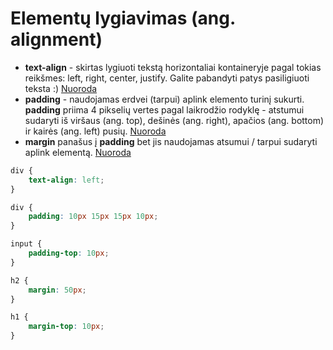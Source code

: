 # Elementų lygiavimas (ang. alignment)

* **text-align** - skirtas lygiuoti tekstą horizontaliai kontaineryje pagal tokias reikšmes: left, right, center, justify. Galite pabandyti patys pasiligiuoti teksta :) [Nuoroda](https://www.w3schools.com/cssref/tryit.asp?filename=trycss_text-align)
* **padding** - naudojamas erdvei (tarpui) aplink elemento turinį sukurti. **padding** priima 4 pikselių vertes pagal laikrodžio rodyklę - atstumui sudaryti iš viršaus (ang. top), dešinės (ang. right), apačios (ang. bottom) ir kairės (ang. left) pusių. [Nuoroda](https://www.w3schools.com/css/tryit.asp?filename=trycss_padding_intro)
* **margin** panašus į **padding** bet jis naudojamas atsumui / tarpui sudaryti aplink elementą. [Nuoroda](https://www.w3schools.com/css/tryit.asp?filename=trycss_margin_intro)

```css
div {
    text-align: left;
}

div {
    padding: 10px 15px 15px 10px;
}

input {
    padding-top: 10px;
}

h2 {
    margin: 50px;
}

h1 {
    margin-top: 10px;
}
```